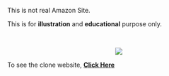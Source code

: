 <p>This is not real Amazon Site.</p>
<p>This is for <b>illustration</b> and <b>educational</b> purpose only.</p>
<br>
<p align="center"><img src="https://upload.wikimedia.org/wikipedia/commons/4/4a/Amazon_icon.svg"/></p>
<p>To see the clone website, <b><a href='https://arkyaray2002.github.io/amazon-clone.io/'>Click Here</a><b></p>
